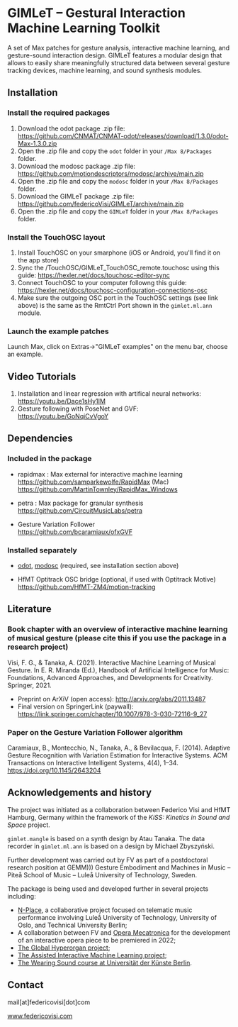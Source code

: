 # GIMLeT – Gestural Interaction Machine Learning Toolkit

A set of Max patches for gesture analysis, interactive machine learning, and gesture-sound interaction design. GIMLeT features a modular design that allows to easily share meaningfully structured data between several gesture tracking devices, machine learning, and sound synthesis modules.

## Installation
### Install the required packages
1. Download the odot package .zip file: https://github.com/CNMAT/CNMAT-odot/releases/download/1.3.0/odot-Max-1.3.0.zip
2. Open the .zip file and copy the `odot` folder in your `/Max 8/Packages` folder. 
3. Download the modosc package .zip file: https://github.com/motiondescriptors/modosc/archive/main.zip
4. Open the .zip file and copy the `modosc` folder in your `/Max 8/Packages` folder. 
5. Download the GIMLeT package .zip file: https://github.com/federicoVisi/GIMLeT/archive/main.zip
6. Open the .zip file and copy the `GIMLeT` folder in your `/Max 8/Packages` folder. 

### Install the TouchOSC layout
1. Install TouchOSC on your smarphone (iOS or Android, you'll find it on the app store)
2. Sync the /TouchOSC/GIMLeT_TouchOSC_remote.touchosc using this guide: https://hexler.net/docs/touchosc-editor-sync
3. Connect TouchOSC to your computer followng this guide: https://hexler.net/docs/touchosc-configuration-connections-osc 
4. Make sure the outgoing OSC port in the TouchOSC settings (see link above) is the same as the RmtCtrl Port shown in the `gimlet.ml.ann` module.

### Launch the example patches
Launch Max, click on Extras->"GIMLeT examples" on the menu bar, choose an example. 

## Video Tutorials
1. Installation and linear regression with artifical neural networks: https://youtu.be/Dace1sHy1IM
2. Gesture following with PoseNet and GVF: https://youtu.be/GoNqiCvVgoY

## Dependencies

### Included in the package
- rapidmax : Max external for interactive machine learning  
  https://github.com/samparkewolfe/RapidMax (Mac)  
  https://github.com/MartinTownley/RapidMax_Windows   
  
- petra : Max package for granular synthesis  
  https://github.com/CircuitMusicLabs/petra  
  
- Gesture Variation Follower  
  https://github.com/bcaramiaux/ofxGVF  

### Installed separately 
- [odot](https://github.com/CNMAT/CNMAT-odot/releases/download/1.3.0/odot-Max-1.3.0.zip), [modosc](https://github.com/motiondescriptors/modosc/archive/main.zip) (required, see installation section above)

- HfMT Optitrack OSC bridge (optional, if used with Optitrack Motive)  
  https://github.com/HfMT-ZM4/motion-tracking  

## Literature
### Book chapter with an overview of interactive machine learning of musical gesture (please cite this if you use the package in a research project)
Visi, F. G., & Tanaka, A. (2021). Interactive Machine Learning of Musical Gesture. In E. R. Miranda (Ed.), Handbook of Artificial Intelligence for Music: Foundations, Advanced Approaches, and Developments for Creativity. Springer, 2021. 

- Preprint on ArXiV (open access): http://arxiv.org/abs/2011.13487
- Final version on SpringerLink (paywall): https://link.springer.com/chapter/10.1007/978-3-030-72116-9_27

### Paper on the Gesture Variation Follower algorithm
Caramiaux, B., Montecchio, N., Tanaka, A., & Bevilacqua, F. (2014). Adaptive Gesture Recognition with Variation Estimation for Interactive Systems. ACM Transactions on Interactive Intelligent Systems, 4(4), 1–34. https://doi.org/10.1145/2643204

## Acknowledgements and history

The project was initiated as a collaboration between Federico Visi and HfMT Hamburg, Germany within the framework of the _KiSS: Kinetics in Sound and Space_ project.

`gimlet.mangle` is based on a synth design by Atau Tanaka. 
The data recorder in `gimlet.ml.ann` is based on a design by Michael Zbyszyński. 

Further development was carried out by FV as part of a postdoctoral research position at GEMM))) Gesture Embodiment and Machines in Music – Piteå School of Music – Luleå University of Technology, Sweden.

The package is being used and developed further in several projects including:
* [N-Place](https://www.uio.no/ritmo/english/news-and-events/events/conferences/2021/RPPW/performances/telematic-etudes/index.html), a collaborative project focused on telematic music performance involving Luleå University of Technology, University of Oslo, and Technical University Berlin;
* A collaboration between FV and [Opera Mecatronica](https://www.operamecatronica.com) for the development of an interactive opera piece to be premiered in 2022;
* [The Global Hyperorgan project](https://youtu.be/49UgqmFoNmE);
* [The Assisted Interactive Machine Learning project](https://youtu.be/emqqHxmkiqQ);
* [The Wearing Sound course at Universität der Künste Berlin](https://design.udk-berlin.de/lehrangebot/wearingsound). 

## Contact

mail[at]federicovisi[dot]com

www.federicovisi.com
